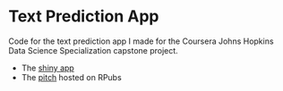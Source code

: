 # Text Prediction App

Code for the text prediction app I made for the Coursera Johns Hopkins Data Science Specialization capstone project.

* The [shiny app](https://ericoden.shinyapps.io/text_prediction/) 
* The [pitch](https://rpubs.com/drsnowbunny1234/816647) hosted on RPubs

